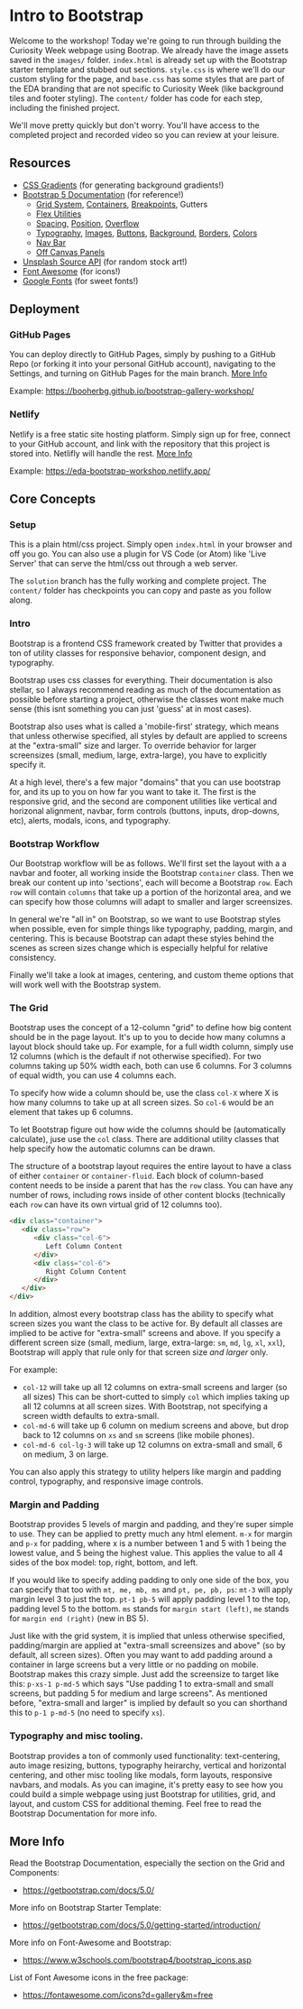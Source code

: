 # Intro to Bootstrap

Welcome to the workshop! Today we're going to run through building the Curiosity
Week webpage using Bootrap. We already have the image assets saved in the
`images/` folder. `index.html` is already set up with the Bootstrap starter
template and stubbed out sections. `style.css` is where we'll do our custom
styling for the page, and `base.css` has some styles that are part of the
EDA branding that are not specific to Curiosity Week (like background tiles and
footer styling). The `content/` folder has code for each step, including the 
finished project.

We'll move pretty quickly but don't worry. You'll have access to the completed
project and recorded video so you can review at your leisure. 

## Resources
   - [CSS Gradients](https://cssgradient.io/gradient-backgrounds/) (for generating background gradients!)
   - [Bootstrap 5 Documentation](https://getbootstrap.com/docs/5.0/getting-started/introduction/) (for reference!)
      - [Grid System](https://getbootstrap.com/docs/5.0/layout/grid/), [Containers](https://getbootstrap.com/docs/5.0/layout/containers/), [Breakpoints](https://getbootstrap.com/docs/5.0/layout/breakpoints/), Gutters
      - [Flex Utilities](https://getbootstrap.com/docs/5.0/utilities/flex/)
      - [Spacing](https://getbootstrap.com/docs/5.0/utilities/spacing/), [Position](https://getbootstrap.com/docs/5.0/utilities/position/), [Overflow](https://getbootstrap.com/docs/5.0/utilities/overflow/)
      - [Typography](https://getbootstrap.com/docs/5.0/content/typography/), [Images](https://getbootstrap.com/docs/5.0/content/images/), [Buttons](https://getbootstrap.com/docs/5.0/components/buttons/), [Background](https://getbootstrap.com/docs/5.0/utilities/background/), [Borders](https://getbootstrap.com/docs/5.0/utilities/borders/), [Colors](https://getbootstrap.com/docs/5.0/utilities/colors/)
      - [Nav Bar](https://getbootstrap.com/docs/5.0/components/navbar/)
      - [Off Canvas Panels](https://getbootstrap.com/docs/5.0/components/offcanvas/)
   - [Unsplash Source API](https://source.unsplash.com/) (for random stock art!)
   - [Font Awesome](https://fontawesome.com/v5.15/icons?d=gallery&p=1&s=solid&m=free) (for icons!)
   - [Google Fonts](https://fonts.google.com/) (for sweet fonts!)

## Deployment

### GitHub Pages

You can deploy directly to GitHub Pages, simply by pushing to a GitHub Repo (or
forking it into your personal GitHub account), navigating to the Settings, and
turning on GitHub Pages for the main branch. [More Info](https://pages.github.com/)

Example: https://booherbg.github.io/bootstrap-gallery-workshop/

### Netlify

Netlify is a free static site hosting platform. Simply sign up for free, connect
to your GitHub account, and link with the repository that this project is stored
into. Netlifly will handle the rest. [More Info](https://www.netlify.com/blog/2016/09/29/a-step-by-step-guide-deploying-on-netlify/)

Example: https://eda-bootstrap-workshop.netlify.app/


## Core Concepts

### Setup

This is a plain html/css project. Simply open `index.html` in your browser and
off you go. You can also use a plugin for VS Code (or Atom) like 'Live Server'
that can serve the html/css out through a web server.

The `solution` branch has the fully working and complete project. The `content/`
folder has checkpoints you can copy and paste as you follow along.

### Intro
Bootstrap is a frontend CSS framework created by Twitter that provides a ton of 
utility classes for responsive behavior, component design, and typography.

Bootstrap uses css classes for everything. Their documentation is also stellar,
so I always recommend reading as much of the documentation as possible before
starting a project, otherwise the classes wont make much sense (this isnt something
you can just 'guess' at in most cases).

Bootstrap also uses what is called a 'mobile-first' strategy, which means that
unless otherwise specified, all styles by default are applied to screens at the
"extra-small" size and larger. To override behavior for larger screensizes 
(small, medium, large, extra-large), you have to explicitly specify it.

At a high level, there's a few major "domains" that you can use bootstrap for, and
its up to you on how far you want to take it. The first is the responsive grid, 
and the second are component utilities like vertical and horizonal alignment,
navbar, form controls (buttons, inputs, drop-downs, etc), alerts, modals, icons,
and typography.

### Bootstrap Workflow

Our Bootstrap workflow will be as follows. We'll first set the layout with a
a navbar and footer, all working inside the Bootstrap `container` class. Then 
we break our content up into 'sections', each will become a Bootstrap `row`. Each
`row` will contain `columns` that take up a portion of the horizontal area, and we
can specify how those columns will adapt to smaller and larger screensizes.

In general we're "all in" on Bootstrap, so we want to use Bootstrap styles when
possible, even for simple things like typography, padding, margin, and centering.
This is because Bootstrap can adapt these styles behind the scenes as screen
sizes change which is especially helpful for relative consistency. 

Finally we'll take a look at images, centering, and custom theme options that
will work well with the Bootstrap system.

### The Grid
Bootstrap uses the concept of a 12-column "grid" to define how big content should
be in the page layout. It's up to you to decide how many columns a layout block
should take up. For example, for a full width column, simply use 12 columns (which 
is the default if not otherwise specified). For two columns taking up 50% width
each, both can use 6 columns. For 3 columns of equal width, you can use 4 columns
each.

To specify how wide a column should be, use the class `col-X` where X is how many 
columns to take up at all screen sizes. So `col-6` would be an element that takes up
6 columns.

To let Bootstrap figure out how wide the columns should be (automatically calculate),
juse use the `col` class. There are additional utility classes that help specify
how the automatic columns can be drawn.

The structure of a bootstrap layout requires the entire layout to have a class of
either `container` or `container-fluid`. Each block of column-based content needs
to be inside a parent that has the `row` class. You can have any number of rows, 
including rows inside of other content blocks (technically each `row` can have 
its own virtual grid of 12 columns too).
``` html
<div class="container">
   <div class="row">
      <div class="col-6"> 
         Left Column Content
      </div>
      <div class="col-6">
         Right Column Content
      </div>
   </div>
</div>
```

In addition, almost every bootstrap class has the ability to specify what screen
sizes you want the class to be active for. By default all classes are implied to
be active for "extra-small" screens and above. If you specify a different screen
size (small, medium, large, extra-large: `sm`, `md`, `lg`, `xl`, `xxl`), Bootstrap will 
apply that rule only for that screen size *and larger* only.

For example: 

  - `col-12` will take up all 12 columns on extra-small screens and larger (so all sizes)
   This can be short-cutted to simply `col` which implies taking up all 12 columns at
   all screen sizes. With Bootstrap, not specifying a screen width defaults to
   extra-small.
  - `col-md-6` will take up 6 column on medium screens and above, but drop back to 12 
   columns on `xs` and `sm` screens (like mobile phones).
  - `col-md-6 col-lg-3` will take up 12 columns on extra-small and small, 6 on medium, 
   3 on large.

You can also apply this strategy to utility helpers like margin and padding control,
typography, and responsive image controls.

### Margin and Padding

Bootstrap provides 5 levels of margin and padding, and they're super simple to use.
They can be applied to pretty much any html element. `m-x` for margin and `p-x` for
padding, where x is a number between 1 and 5 with 1 being the lowest value, and 5 being
the highest value. This applies the value to all 4 sides of the box model: top, right, 
bottom, and left. 

If you would like to specify adding padding to only one side of the box, you can specify
that too with `mt, me, mb, ms` and `pt, pe, pb, ps`: `mt-3` will apply margin level 3 to 
just the top. `pt-1 pb-5` will apply padding level 1 to the top, padding level 5 to the
bottom. `ms` stands for `margin start (left)`, `me` stands for `margin end (right)` (new in BS 5).

Just like with the grid system, it is implied that unless otherwise
specified, padding/margin are applied at "extra-small screensizes and above" (so by 
default, all screen sizes). Often you may want to add padding around a container in large 
screens but a very little or no padding on mobile. Bootstrap makes this crazy simple. 
Just add the screensize to target like this: `p-xs-1 p-md-5` which says "Use padding 
1 to extra-small and small screens, but padding 5 for medium and large screens". As
mentioned before, "extra-small and larger" is implied by default so you can shorthand 
this to `p-1 p-md-5` (no need to specify `xs`).

### Typography and misc tooling.

Bootstrap provides a ton of commonly used functionality: text-centering, auto image resizing, 
buttons, typography heirarchy, vertical and horizontal centering, and other misc tooling 
like modals, form layouts, responsive navbars, and modals. As you can imagine, it's pretty 
easy to see how you could build a simple webpage using just Bootstrap for utilities, grid, 
and layout, and custom CSS for additional theming. Feel free to read the Bootstrap 
Documentation for more info.

## More Info

Read the Bootstrap Documentation, especially the section on the Grid and Components:
  - https://getbootstrap.com/docs/5.0/

More info on Bootstrap Starter Template:
  - https://getbootstrap.com/docs/5.0/getting-started/introduction/

More info on Font-Awesome and Bootstrap:
  - https://www.w3schools.com/bootstrap4/bootstrap_icons.asp

List of Font Awesome icons in the free package:
  - https://fontawesome.com/icons?d=gallery&m=free
